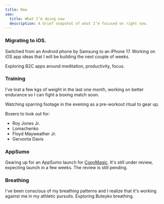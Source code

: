 ```yaml
---
title: Now
seo:
  title: What I’m doing now
  description: A brief snapshot of what I’m focused on right now.
---
```


### Migrating to iOS.

Switched from an Android phone by Samsung to an iPhone 17. Working on iOS app ideas that I will be building the next couple of weeks.

Exploring B2C apps around meditation, productivity, focus.

### Training

I've lost a few kgs of weight in the last one month, working on better endurance so I can fight a boxing match soon.

Watching sparring footage in the evening as a pre-workout ritual to gear up.

Boxers to look out for:
- Roy Jones Jr.
- Lomachenko
- Floyd Mayweather Jr.
- Gervonta Davis

### AppSumo

Gearing up for an AppSumo launch for [CopyMagic](https://copymagic.app). It's still under review, expecting launch in a few weeks. The review is still pending.

### Breathing

I've been conscious of my breathing patterns and I realize that it's working against me in my athletic pursuits. Exploring Buteyko breathing.